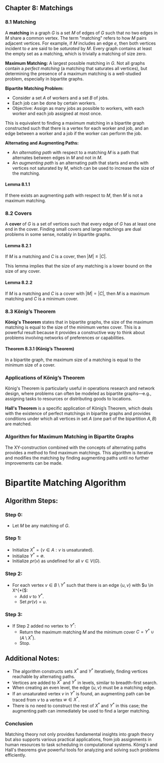 ## Chapter 8: Matchings

### 8.1 Matching

A **matching** in a graph $G$ is a set $M$ of edges of $G$ such that no two edges in $M$ share a common vertex. The term "matching" refers to how $M$ pairs adjacent vertices. For example, if $M$ includes an edge $e$, then both vertices incident to $e$ are said to be *saturated* by $M$. Every graph contains at least the empty set as a matching, which is trivially a matching of size zero.

**Maximum Matching:** A largest possible matching in $G$. Not all graphs contain a *perfect matching* (a matching that saturates all vertices), but determining the presence of a maximum matching is a well-studied problem, especially in bipartite graphs.

**Bipartite Matching Problem:**
- Consider a set $A$ of workers and a set $B$ of jobs.
- Each job can be done by certain workers.
- Objective: Assign as many jobs as possible to workers, with each worker and each job assigned at most once.

This is equivalent to finding a maximum matching in a bipartite graph constructed such that there is a vertex for each worker and job, and an edge between a worker and a job if the worker can perform the job.

**Alternating and Augmenting Paths:**
- An *alternating path* with respect to a matching $M$ is a path that alternates between edges in $M$ and not in $M$.
- An *augmenting path* is an alternating path that starts and ends with vertices not saturated by $M$, which can be used to increase the size of the matching.

#### Lemma 8.1.1
If there exists an augmenting path with respect to $M$, then $M$ is not a maximum matching.

### 8.2 Covers

A **cover** of $G$ is a set of vertices such that every edge of $G$ has at least one end in the cover. Finding small covers and large matchings are dual problems in some sense, notably in bipartite graphs.

#### Lemma 8.2.1
If $M$ is a matching and $C$ is a cover, then $|M| \leq |C|$.

This lemma implies that the size of any matching is a lower bound on the size of any cover.

#### Lemma 8.2.2
If $M$ is a matching and $C$ is a cover with $|M| = |C|$, then $M$ is a maximum matching and $C$ is a minimum cover.

### 8.3 König’s Theorem

**König's Theorem** states that in bipartite graphs, the size of the maximum matching is equal to the size of the minimum vertex cover. This is a powerful result because it provides a constructive way to think about problems involving networks of preferences or capabilities.

#### Theorem 8.3.1 (König’s Theorem)
In a bipartite graph, the maximum size of a matching is equal to the minimum size of a cover.

### Applications of König’s Theorem

König's Theorem is particularly useful in operations research and network design, where problems can often be modeled as bipartite graphs—e.g., assigning tasks to resources or distributing goods to locations.

**Hall's Theorem** is a specific application of König’s Theorem, which deals with the existence of perfect matchings in bipartite graphs and provides conditions under which all vertices in set $A$ (one part of the bipartition $A, B$) are matched.

### Algorithm for Maximum Matching in Bipartite Graphs

The XY-construction combined with the concepts of alternating paths provides a method to find maximum matchings. This algorithm is iterative and modifies the matching by finding augmenting paths until no further improvements can be made.
# Bipartite Matching Algorithm

## Algorithm Steps:

### Step 0:
- Let $M$ be any matching of $G$.

### Step 1:
- Initialize $X^* = \{v \in A : v \text{ is unsaturated}\}$.
- Initialize $Y^* = \emptyset$.
- Initialize $pr(v)$ as undefined for all $v \in V(G)$.

### Step 2:
- For each vertex $v \in B \setminus Y^*$ such that there is an edge $\{u, v\}$ with $u \in X^{*{$:
  - Add $v$ to $Y^*$.
  - Set $pr(v) = u$.

### Step 3:
- If Step 2 added no vertex to $Y^*$:
  - Return the maximum matching $M$ and the minimum cover $C = Y^* \cup (A \setminus X^*)$.
  - Stop.

## Additional Notes:

- The algorithm constructs sets $X^*$ and $Y^*$ iteratively, finding vertices reachable by alternating paths.
- Vertices are added to $X^*$ and $Y^*$ in levels, similar to breadth-first search.
- When creating an even level, the edge $\{u, v\}$ must be a matching edge.
- If an unsaturated vertex $v$ in $Y^*$ is found, an augmenting path can be traced from $v$ to a vertex $w \in X^*$.
- There is no need to construct the rest of $X^*$ and $Y^*$ in this case; the augmenting path can immediately be used to find a larger matching.

### Conclusion

Matching theory not only provides fundamental insights into graph theory but also supports various practical applications, from job assignments in human resources to task scheduling in computational systems. König's and Hall's theorems give powerful tools for analyzing and solving such problems efficiently.
